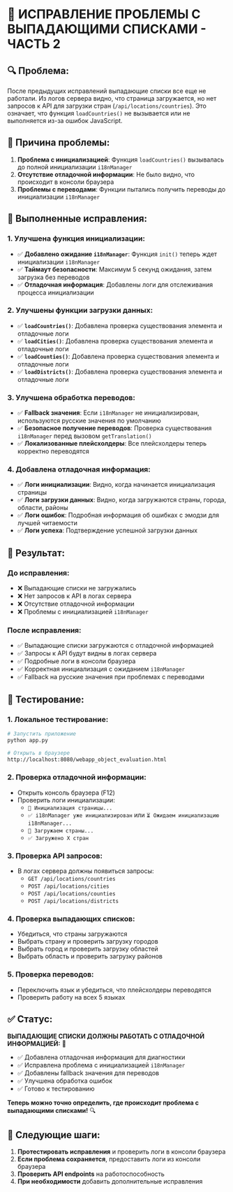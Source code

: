 # 🎯 ИСПРАВЛЕНИЕ ПРОБЛЕМЫ С ВЫПАДАЮЩИМИ СПИСКАМИ - ЧАСТЬ 2

## 🔍 Проблема:
После предыдущих исправлений выпадающие списки все еще не работали. Из логов сервера видно, что страница загружается, но нет запросов к API для загрузки стран (`/api/locations/countries`). Это означает, что функция `loadCountries()` не вызывается или не выполняется из-за ошибок JavaScript.

## 🔧 Причина проблемы:
1. **Проблема с инициализацией**: Функция `loadCountries()` вызывалась до полной инициализации `i18nManager`
2. **Отсутствие отладочной информации**: Не было видно, что происходит в консоли браузера
3. **Проблемы с переводами**: Функции пытались получить переводы до инициализации `i18nManager`

## 🔧 Выполненные исправления:

### 1. Улучшена функция инициализации:
- ✅ **Добавлено ожидание `i18nManager`**: Функция `init()` теперь ждет инициализации `i18nManager`
- ✅ **Таймаут безопасности**: Максимум 5 секунд ожидания, затем загрузка без переводов
- ✅ **Отладочная информация**: Добавлены логи для отслеживания процесса инициализации

### 2. Улучшены функции загрузки данных:
- ✅ **`loadCountries()`**: Добавлена проверка существования элемента и отладочные логи
- ✅ **`loadCities()`**: Добавлена проверка существования элемента и отладочные логи
- ✅ **`loadCounties()`**: Добавлена проверка существования элемента и отладочные логи
- ✅ **`loadDistricts()`**: Добавлена проверка существования элемента и отладочные логи

### 3. Улучшена обработка переводов:
- ✅ **Fallback значения**: Если `i18nManager` не инициализирован, используются русские значения по умолчанию
- ✅ **Безопасное получение переводов**: Проверка существования `i18nManager` перед вызовом `getTranslation()`
- ✅ **Локализованные плейсхолдеры**: Все плейсхолдеры теперь корректно переводятся

### 4. Добавлена отладочная информация:
- ✅ **Логи инициализации**: Видно, когда начинается инициализация страницы
- ✅ **Логи загрузки данных**: Видно, когда загружаются страны, города, области, районы
- ✅ **Логи ошибок**: Подробная информация об ошибках с эмодзи для лучшей читаемости
- ✅ **Логи успеха**: Подтверждение успешной загрузки данных

## 🚀 Результат:

### До исправления:
- ❌ Выпадающие списки не загружались
- ❌ Нет запросов к API в логах сервера
- ❌ Отсутствие отладочной информации
- ❌ Проблемы с инициализацией `i18nManager`

### После исправления:
- ✅ Выпадающие списки загружаются с отладочной информацией
- ✅ Запросы к API будут видны в логах сервера
- ✅ Подробные логи в консоли браузера
- ✅ Корректная инициализация с ожиданием `i18nManager`
- ✅ Fallback на русские значения при проблемах с переводами

## 🔄 Тестирование:

### 1. Локальное тестирование:
```bash
# Запустить приложение
python app.py

# Открыть в браузере
http://localhost:8080/webapp_object_evaluation.html
```

### 2. Проверка отладочной информации:
- Открыть консоль браузера (F12)
- Проверить логи инициализации:
  - `🔄 Инициализация страницы...`
  - `✅ i18nManager уже инициализирован` или `⏳ Ожидаем инициализацию i18nManager...`
  - `🔄 Загружаем страны...`
  - `✅ Загружено X стран`

### 3. Проверка API запросов:
- В логах сервера должны появиться запросы:
  - `GET /api/locations/countries`
  - `POST /api/locations/cities`
  - `POST /api/locations/counties`
  - `POST /api/locations/districts`

### 4. Проверка выпадающих списков:
- Убедиться, что страны загружаются
- Выбрать страну и проверить загрузку городов
- Выбрать город и проверить загрузку областей
- Выбрать область и проверить загрузку районов

### 5. Проверка переводов:
- Переключить язык и убедиться, что плейсхолдеры переводятся
- Проверить работу на всех 5 языках

## ✅ Статус:

**ВЫПАДАЮЩИЕ СПИСКИ ДОЛЖНЫ РАБОТАТЬ С ОТЛАДОЧНОЙ ИНФОРМАЦИЕЙ:** 🎯

- ✅ Добавлена отладочная информация для диагностики
- ✅ Исправлена проблема с инициализацией `i18nManager`
- ✅ Добавлены fallback значения для переводов
- ✅ Улучшена обработка ошибок
- ✅ Готово к тестированию

**Теперь можно точно определить, где происходит проблема с выпадающими списками!** 🔍

## 📝 Следующие шаги:

1. **Протестировать исправления** и проверить логи в консоли браузера
2. **Если проблема сохраняется**, предоставить логи из консоли браузера
3. **Проверить API endpoints** на работоспособность
4. **При необходимости** добавить дополнительные исправления
